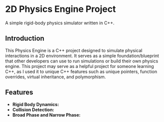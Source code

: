 # 2D Physics Engine Project

A simple rigid-body physics simulator written in C++.

## Introduction

This Physics Engine is a C++ project designed to simulate physical interactions in a 2D environment. It serves as a simple foundation/blueprint that other developers can use to run simulations or build their own physics engine. This project may serve as a helpful project for someone learning C++, as I used it to unique C++ features such as unique pointers, function overrides, virtual inheritance, and polymorphism.

## Features

- **Rigid Body Dynamics:**
- **Collision Detection:**
- **Broad Phase and Narrow Phase:**


